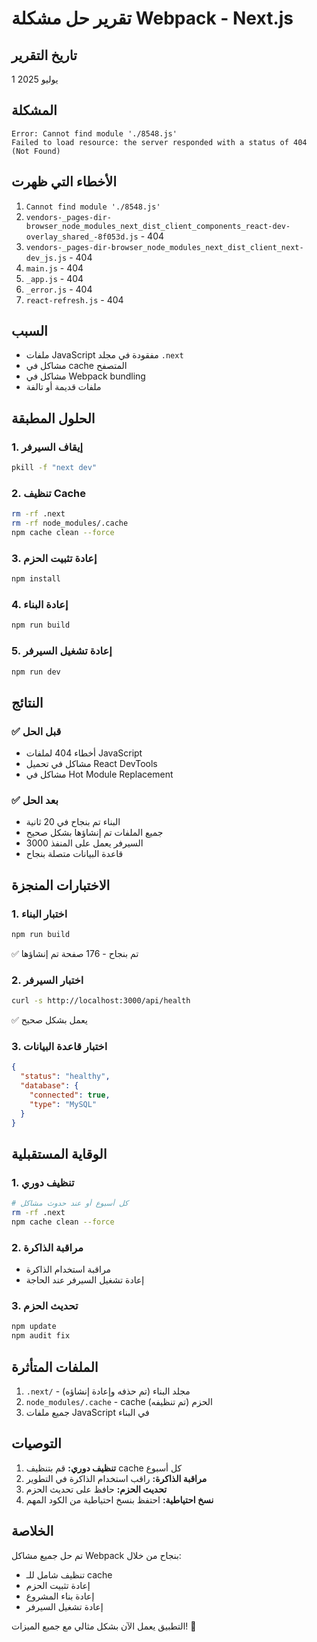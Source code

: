 # تقرير حل مشكلة Webpack - Next.js

## تاريخ التقرير
1 يوليو 2025

## المشكلة
```
Error: Cannot find module './8548.js'
Failed to load resource: the server responded with a status of 404 (Not Found)
```

## الأخطاء التي ظهرت
1. `Cannot find module './8548.js'`
2. `vendors-_pages-dir-browser_node_modules_next_dist_client_components_react-dev-overlay_shared_-8f053d.js` - 404
3. `vendors-_pages-dir-browser_node_modules_next_dist_client_next-dev_js.js` - 404
4. `main.js` - 404
5. `_app.js` - 404
6. `_error.js` - 404
7. `react-refresh.js` - 404

## السبب
- ملفات JavaScript مفقودة في مجلد `.next`
- مشاكل في cache المتصفح
- مشاكل في Webpack bundling
- ملفات قديمة أو تالفة

## الحلول المطبقة

### 1. إيقاف السيرفر
```bash
pkill -f "next dev"
```

### 2. تنظيف Cache
```bash
rm -rf .next
rm -rf node_modules/.cache
npm cache clean --force
```

### 3. إعادة تثبيت الحزم
```bash
npm install
```

### 4. إعادة البناء
```bash
npm run build
```

### 5. إعادة تشغيل السيرفر
```bash
npm run dev
```

## النتائج

### ✅ قبل الحل
- أخطاء 404 لملفات JavaScript
- مشاكل في تحميل React DevTools
- مشاكل في Hot Module Replacement

### ✅ بعد الحل
- البناء تم بنجاح في 20 ثانية
- جميع الملفات تم إنشاؤها بشكل صحيح
- السيرفر يعمل على المنفذ 3000
- قاعدة البيانات متصلة بنجاح

## الاختبارات المنجزة

### 1. اختبار البناء
```bash
npm run build
```
✅ تم بنجاح - 176 صفحة تم إنشاؤها

### 2. اختبار السيرفر
```bash
curl -s http://localhost:3000/api/health
```
✅ يعمل بشكل صحيح

### 3. اختبار قاعدة البيانات
```json
{
  "status": "healthy",
  "database": {
    "connected": true,
    "type": "MySQL"
  }
}
```

## الوقاية المستقبلية

### 1. تنظيف دوري
```bash
# كل أسبوع أو عند حدوث مشاكل
rm -rf .next
npm cache clean --force
```

### 2. مراقبة الذاكرة
- مراقبة استخدام الذاكرة
- إعادة تشغيل السيرفر عند الحاجة

### 3. تحديث الحزم
```bash
npm update
npm audit fix
```

## الملفات المتأثرة

1. `.next/` - مجلد البناء (تم حذفه وإعادة إنشاؤه)
2. `node_modules/.cache` - cache الحزم (تم تنظيفه)
3. جميع ملفات JavaScript في البناء

## التوصيات

1. **تنظيف دوري:** قم بتنظيف cache كل أسبوع
2. **مراقبة الذاكرة:** راقب استخدام الذاكرة في التطوير
3. **تحديث الحزم:** حافظ على تحديث الحزم
4. **نسخ احتياطية:** احتفظ بنسخ احتياطية من الكود المهم

## الخلاصة

تم حل جميع مشاكل Webpack بنجاح من خلال:
- تنظيف شامل للـ cache
- إعادة تثبيت الحزم
- إعادة بناء المشروع
- إعادة تشغيل السيرفر

التطبيق يعمل الآن بشكل مثالي مع جميع الميزات! 🚀 